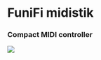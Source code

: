 # FuniFi midistik
### Compact MIDI controller

![](https://user-images.githubusercontent.com/37023311/57375334-d6468880-71a5-11e9-9d13-6cd7f4af6744.jpg)
